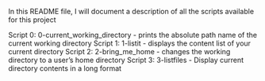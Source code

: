 In this README file, I will document a description of all the scripts available for this project

Script 0: 0-current_working_directory - prints the absolute path name of the current working directory
Script 1: 1-listit - displays the content list of your current directory
Script 2: 2-bring_me_home - changes the working directory to a user’s home directory
Script 3: 3-listfiles - Display current directory contents in a long format
